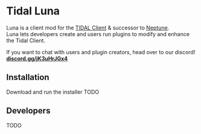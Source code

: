# Tidal Luna

Luna is a client mod for the [TIDAL Client](https://tidal.com/) & successor to [Neptune](https://github.com/uwu/neptune).  
Luna lets developers create and users run plugins to modify and enhance the Tidal Client.

If you want to chat with users and plugin creators, head over to our discord! **[discord.gg/jK3uHrJGx4](https://discord.gg/jK3uHrJGx4)**

## Installation

Download and run the installer TODO

## Developers

TODO
